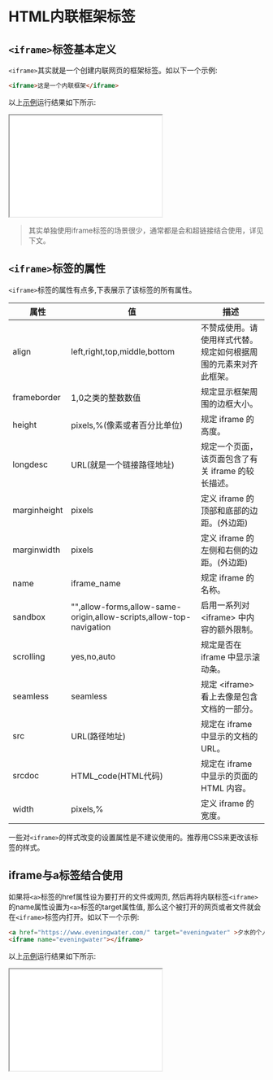 # HTML内联框架标签

## `<iframe>`标签基本定义

`<iframe>`其实就是一个创建内联网页的框架标签。如以下一个示例:

```html
<iframe>这是一个内联框架</iframe>
```

以上[示例](./docs/html/html/html-code-6-1.html)运行结果如下所示:

<iframe style="min-height:200px;" src="./docs/html/html/html-code-6-1.html"></iframe>

> 其实单独使用iframe标签的场景很少，通常都是会和超链接结合使用，详见下文。

## `<iframe>`标签的属性

`<iframe>`标签的属性有点多,下表展示了该标签的所有属性。

| 属性         | 值                                                                  | 描述                                                             |
| ------------ | ------------------------------------------------------------------- | ---------------------------------------------------------------- |
| align        | left,right,top,middle,bottom                                        | 不赞成使用。请使用样式代替。规定如何根据周围的元素来对齐此框架。 |
| frameborder  | 1,0之类的整数数值                                                   | 规定显示框架周围的边框大小。                                     |
| height       | pixels,%(像素或者百分比单位)                                        | 规定 iframe 的高度。                                             |
| longdesc     | URL(就是一个链接路径地址)                                           | 规定一个页面，该页面包含了有关 iframe 的较长描述。               |
| marginheight | pixels                                                              | 定义 iframe 的顶部和底部的边距。(外边距)                         |
| marginwidth  | pixels                                                              | 定义 iframe 的左侧和右侧的边距。(外边距)                         |
| name         | iframe_name                                                         | 规定 iframe 的名称。                                             |
| sandbox      | "",allow-forms,allow-same-origin,allow-scripts,allow-top-navigation | 启用一系列对 &lt;iframe&gt; 中内容的额外限制。                   |
| scrolling    | yes,no,auto                                                         | 规定是否在 iframe 中显示滚动条。                                 |
| seamless     | seamless                                                            | 规定 &lt;iframe&gt; 看上去像是包含文档的一部分。                 |
| src          | URL(路径地址)                                                       | 规定在 iframe 中显示的文档的 URL。                               |
| srcdoc       | HTML_code(HTML代码)                                                 | 规定在 iframe 中显示的页面的 HTML 内容。                         |
| width        | pixels,%                                                            | 定义 iframe 的宽度。                                             |

一些对`<iframe>`的样式改变的设置属性是不建议使用的。推荐用CSS来更改该标签的样式。

## iframe与a标签结合使用

如果将`<a>`标签的href属性设为要打开的文件或网页, 然后再将内联标签`<iframe>`的name属性设置为`<a>`标签的target属性值, 那么这个被打开的网页或者文件就会在`<iframe>`标签内打开。如以下一个示例:

```html
<a href="https://www.eveningwater.com/" target="eveningwater" >夕水的个人网页</a>
<iframe name="eveningwater"></iframe>
```

以上[示例](./docs/html/html/html-code-6-2.html)运行结果如下所示:

<iframe style="min-height:200px;" src="./docs/html/html/html-code-6-2.html"></iframe>
